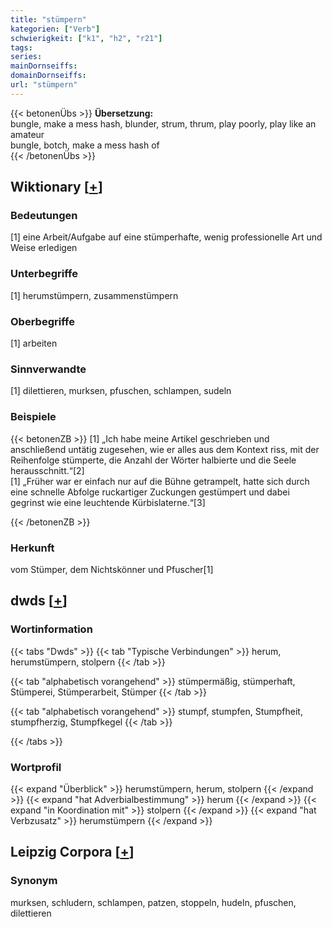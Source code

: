 ```yaml
---
title: "stümpern"
kategorien: ["Verb"]
schwierigkeit: ["k1", "h2", "r21"]
tags:
series:
mainDornseiffs:
domainDornseiffs:
url: "stümpern"
---
```


{{< betonenÜbs >}}
**Übersetzung:**  
bungle, make a mess hash, blunder, strum, thrum, play poorly, play like an amateur  
bungle, botch, make a mess hash of  
{{< /betonenÜbs >}}

## Wiktionary [[+](https://de.wiktionary.org/wiki/stümpern)]

### Bedeutungen
[1] eine Arbeit/Aufgabe auf eine stümperhafte, wenig professionelle Art und Weise erledigen  

### Unterbegriffe
[1] herumstümpern, zusammenstümpern  

### Oberbegriffe
[1] arbeiten  

### Sinnverwandte
[1] dilettieren, murksen, pfuschen, schlampen, sudeln  

### Beispiele
{{< betonenZB >}}
[1] „Ich habe meine Artikel geschrieben und anschließend untätig zugesehen, wie er alles aus dem Kontext riss, mit der Reihenfolge stümperte, die Anzahl der Wörter halbierte und die Seele herausschnitt.“[2]  
[1] „Früher war er einfach nur auf die Bühne getrampelt, hatte sich durch eine schnelle Abfolge ruckartiger Zuckungen gestümpert und dabei gegrinst wie eine leuchtende Kürbislaterne.“[3]  

{{< /betonenZB >}}
### Herkunft
vom Stümper, dem Nichtskönner und Pfuscher[1]  



## dwds [[+](https://www.dwds.de/wb/stümpern)]

### Wortinformation
{{< tabs "Dwds" >}}
{{< tab "Typische Verbindungen" >}}
herum, herumstümpern, stolpern
{{< /tab >}}

{{< tab "alphabetisch vorangehend" >}}
stümpermäßig, stümperhaft, Stümperei, Stümperarbeit, Stümper
{{< /tab >}}

{{< tab "alphabetisch vorangehend" >}}
stumpf, stumpfen, Stumpfheit, stumpfherzig, Stumpfkegel
{{< /tab >}}

{{< /tabs >}}

### Wortprofil
{{< expand "Überblick" >}} herumstümpern, herum, stolpern {{< /expand >}}
{{< expand "hat Adverbialbestimmung" >}} herum {{< /expand >}}
{{< expand "in Koordination mit" >}} stolpern {{< /expand >}}
{{< expand "hat Verbzusatz" >}} herumstümpern {{< /expand >}}

## Leipzig Corpora [[+](https://corpora.uni-leipzig.de/en/res?word=stümpern&corpusId=deu_newscrawl-public_2018)]


### Synonym
murksen, schludern, schlampen, patzen, stoppeln, hudeln, pfuschen, dilettieren

